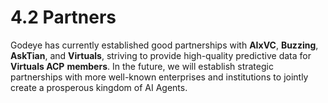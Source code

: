 # 4.2 Partners
Godeye has currently established good partnerships with **AIxVC**, **Buzzing**, **AskTian**, and **Virtuals**, striving to provide high-quality predictive data for **Virtuals ACP** **members**. In the future, we will establish strategic partnerships with more well-known enterprises and institutions to jointly create a prosperous kingdom of AI Agents.
